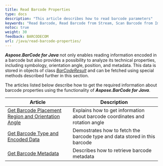 ```yaml
---
title: Read Barcode Properties
type: docs
description: "This article describes how to read barcode parameters"
keywords: "Read Barcode, Read Barcode from Stream, Scan Barcode from Image, Many Barcodes in One Image, Read PDF417 Barcode, Read PDF417 Metadata, Read Qr Code, Read QR Code Metadata, QR Code Structured Append, Aspose.BarCode, Read Barcode Java"
notoc: true
weight: 30
feedback: BARCODECOM
url: /java/read-barcode-properties/
---
```


***Aspose.BarCode for Java*** not only enables reading information encoded in a barcode but also provides a possibility to analyze its technical properties, including symbology, orientation angle, position, and metadata. This data is stored in objects of class [*BarCodeResult*](https://reference.aspose.com/barcode/java/com.aspose.barcode.barcoderecognition/BarCodeResult) and can be fetched using special methods described further in this section.  
  
The articles listed below describe how to get the required information about barcode properties using the functionality of ***Aspose.BarCode for Java***.

|Article|Description|
|---|---|
|[Get Barcode Placement Region and Orientation Angle](/barcode/java/get-placement-and-orientation/)|Explains how to get information about barcode coordinates and rotation angle|
|[Get Barcode Type and Encoded Data](/barcode/java/get-barcode-type-and-data/)|Demostrates how to fetch the barcode type and data stored in this barcode|
|[Get Barcode Metadata](/barcode/java/read-barcode-metadata/)|Describes how to retrieve barcode metadata|



<!--The following code snippet illustrates how to get contents of the [*BarCodeResult*](https://reference.aspose.com/barcode/java/com.aspose.barcode.barcoderecognition/BarCodeResult) instance.
 
 BarcodeGenerator generator = new BarcodeGenerator(EncodeTypes.Code128, "12345");
 generator.save("c:\\test.png");
 BarCodeReader reader = new BarCodeReader("c:\\test.png", DecodeType.CODE_39_STANDARD, DecodeType.CODE_128);
 for(BarCodeResult result : reader.readBarCodes())
 {
     System.out.println("BarCode Type: " + result.getCodeTypeName());
     System.out.println("BarCode CodeText: " + result.getCodeText());
     System.out.println("BarCode Confidence: " + result.getConfidence());
     System.out.println("BarCode ReadingQuality: " + result.getReadingQuality());
     System.out.println("BarCode Angle: " + result.getRegion().getAngle());
 }-->  


